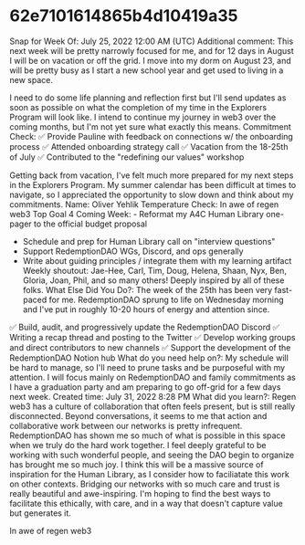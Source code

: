 # 62e7101614865b4d10419a35

Snap for Week Of: July 25, 2022 12:00 AM (UTC)
Additional comment: This next week will be pretty narrowly focused for me, and for 12 days in August I will be on vacation or off the grid. I move into my dorm on August 23, and will be pretty busy as I start a new school year and get used to living in a new space. 

I need to do some life planning and reflection first but I'll send updates as soon as possible on what the completion of my time in the Explorers Program will look like.  I intend to continue my journey in web3 over the coming months, but I'm not yet sure what exactly this means. 
Commitment Check: ✅ Provide Pauline with feedback on connections w/ the onboarding process
✅ Attended onboarding strategy call
✅ Vacation from the 18-25th of July
✅ Contributed to the "redefining our values" workshop

Getting back from vacation, I've felt much more prepared for my next steps in the Explorers Program. My summer calendar has been difficult at times to navigate, so I appreciated the opportunity to slow down and think about my commitments. 
Name: Oliver Yehlik
Temperature Check: In awe of regen web3
Top Goal 4 Coming Week: - Reformat my A4C Human Library one-pager to the official budget proposal
- Schedule and prep for Human Library call on "interview questions"
- Support RedemptionDAO WGs, Discord, and ops generally
- Write about guiding principles / integrate them with my learning artifact
Weekly shoutout: Jae-Hee, Carl, Tim, Doug, Helena, Shaan, Nyx, Ben, Gloria, Joan, Phil, and so many others! Deeply inspired by all of these folks.
What Else Did You Do?: The week of the 25th has been very fast-paced for me. RedemptionDAO sprung to life on Wednesday morning and I've put in roughly 10-20 hours of energy and attention since.

✅ Build, audit, and progressively update the RedemptionDAO Discord
✅ Writing a recap thread and posting to the Twitter
✅ Develop working groups and direct contributors to new channels
✅ Support the development of the RedemptionDAO Notion hub
What do you need help on?: My schedule will be hard to manage, so I'll need to prune tasks and be purposeful with my attention. I will focus mainly on RedemptionDAO and family commitments as I have a graduation party and am preparing to go off-grid for a few days next week.
Created time: July 31, 2022 8:28 PM
What did you learn?: Regen web3 has a culture of collaboration that often feels present, but is still really disconnected. Beyond conversations, it seems to me that action and collaborative work between our networks is pretty infrequent. RedemptionDAO has shown me so much of what is possible in this space when we truly do the hard work together. I feel deeply grateful to be working with such wonderful people, and seeing the DAO begin to organize has brought me so much joy. I think this will be a massive source of inspiration for the Human Library, as I consider how to faciliatate this work on other contexts. Bridging our networks with so much care and trust is really beautiful and awe-inspiring. I'm hoping to find the best ways to facilitate this ethically, with care, and in a way that doesn't capture value but generates it.

In awe of regen web3